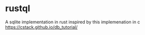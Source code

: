 # rustql
A sqlite implementation in rust inspired by this implemenation in c https://cstack.github.io/db_tutorial/
